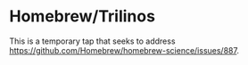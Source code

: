 # Homebrew/Trilinos

This is a temporary tap that seeks to address
https://github.com/Homebrew/homebrew-science/issues/887.

